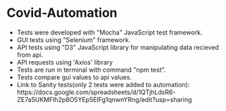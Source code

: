 # Covid-Automation
<ul>
<li>Tests were developed with "Mocha" JavaScript test framework.
<li>GUI tests using "Selenium" framework.
<li>API tests using "D3" JavaScript library for manipulating data recieved from api.
<li>API requests using 'Axios' library
<li>Tests are run in terminal with command "npm test".
<li>Tests compare gui values to api values.

<li> Link to Sanity tests(only 2 tests were added to automation):
https://docs.google.com/spreadsheets/d/1QTjhLdsR6-ZE7a5UKMFlh2p8O5YEp5ElFg1qnwnYRng/edit?usp=sharing
